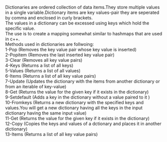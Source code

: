 Dictionaries are ordered collection of data items.They store multiple values in a single variable.Dictionary items are key values-pair they are seperated by comma and enclosed in curly brackets.
<br>
The values in a dictionary can be excessed using keys which hold the specific value.
<br>
The use is to create a mapping somewhat similar to  hashmaps that  are used in c++.
<br>
Methods used in dictionaries are follwoing:
<br>
1-Pop  (Removes the key value pair whose key value is inserted)
<br>
2-Popitem (Removes the last inserted key value pair)
<br>
3-Clear (Removes all key value pairs)
<br>
4-Keys (Returns a list of all keys)
<br>
5-Values (Returns a list of all values)
<br>
6-Items (Returns a list of all key value pairs)
<br>
7-Update (Updates the dictionary with the items from another dictionary or from an iterable of key-value)
<br>
8-Get (Returns the value for the given key if it exists in the dictionary)
<br>
9-Setdefault (Adds a key in the dictionary without a value paired to it )
<br>
10-Fromkeys (Returns a new dictionary with the specified keys and values.You will get a new dictionary having all the keys in the input dictionary having the same input value)
<br>
11-Get (Returns the value for the given key if it exists in the dictionary)
<br>
12-Copy   (Copies the keys and values of a dctionary and places it in another dictionary)
<br>
13-Items (Returns a list of all key value pairs)



